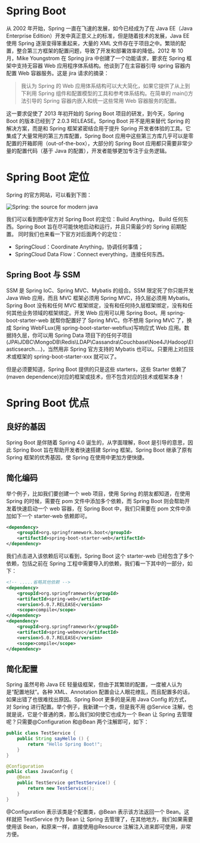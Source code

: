 # Spring Boot

从 2002 年开始，Spring 一直在飞速的发展，如今已经成为了在 Java EE（Java Enterprise Edition）开发中真正意义上的标准，但是随着技术的发展，Java EE 使用 Spring 逐渐变得笨重起来，大量的 XML 文件存在于项目之中。繁琐的配置，整合第三方框架的配置问题，导致了开发和部署效率的降低。2012 年 10 月，Mike Youngstrom 在 Spring jira 中创建了一个功能请求，要求在 Spring 框架中支持无容器 Web 应用程序体系结构。他谈到了在主容器引导 spring 容器内配置 Web 容器服务。这是 jira 请求的摘录：

> 我认为 Spring 的 Web 应用体系结构可以大大简化，如果它提供了从上到下利用 Spring 组件和配置模型的工具和参考体系结构。在简单的 main()方法引导的 Spring 容器内嵌入和统一这些常用 Web 容器服务的配置。

这一要求促使了 2013 年初开始的 Spring Boot 项目的研发，到今天，Spring Boot 的版本已经到了 2.0.3 RELEASE。Spring Boot 并不是用来替代 Spring 的解决方案，而是和 Spring 框架紧密结合用于提升 Spring 开发者体验的工具。它集成了大量常用的第三方库配置，Spring Boot 应用中这些第三方库几乎可以是零配置的开箱即用（out-of-the-box），大部分的 Spring Boot 应用都只需要非常少量的配置代码（基于 Java 的配置），开发者能够更加专注于业务逻辑。

# Spring Boot 定位

Spring 的官方网站，可以看到下图：

![Spring: the source for modern java](https://s3.ax1x.com/2021/02/07/yt0agU.png)

我们可以看到图中官方对 Spring Boot 的定位：Build Anything， Build 任何东西。Spring Boot 旨在尽可能快地启动和运行，并且只需最少的 Spring 前期配置。 同时我们也来看一下官方对后面两个的定位：

- SpringCloud：Coordinate Anything，协调任何事情；
- SpringCloud Data Flow：Connect everything，连接任何东西。

## Spring Boot 与 SSM

SSM 是 Spring IoC、Spring MVC、Mybatis 的组合。SSM 限定死了你只能开发 Java Web 应用，而且 MVC 框架必须用 Spring MVC，持久层必须用 Mybatis。Spring Boot 没有和任何 MVC 框架绑定，没有和任何持久层框架绑定，没有和任何其他业务领域的框架绑定。开发 Web 应用可以用 Spring Boot。用 spring-boot-starter-web 就帮你配置好了 Spring MVC。你不想用 Spring MVC 了，换成 Spring WebFLux(用 spring-boot-starter-webflux)写响应式 Web 应用。数据持久层，你可以用 Spring Data 项目下的任何子项目(JPA\JDBC\MongoDB\Redis\LDAP\Cassandra\Couchbase\Noe4J\Hadoop\Elasticsearch....)，当然用非 Spring 官方支持的 Mybatis 也可以。只要用上对应技术或框架的 spring-boot-starter-xxx 就可以了。

但是必须要知道，Spring Boot 提供的只是这些 starters，这些 Starter 依赖了(maven dependence)对应的框架或技术，但不包含对应的技术或框架本身！

# Spring Boot 优点

## 良好的基因

Spring Boot 是伴随着 Spring 4.0 诞生的，从字面理解，Boot 是引导的意思，因此 Spring Boot 旨在帮助开发者快速搭建 Spring 框架。Spring Boot 继承了原有 Spring 框架的优秀基因，使 Spring 在使用中更加方便快捷。

## 简化编码

举个例子，比如我们要创建一个 web 项目，使用 Spring 的朋友都知道，在使用 Spring 的时候，需要在 pom 文件中添加多个依赖，而 Spring Boot 则会帮助开发着快速启动一个 web 容器，在 Spring Boot 中，我们只需要在 pom 文件中添加如下一个 starter-web 依赖即可。

```xml
<dependency>
	<groupId>org.springframework.boot</groupId>
	<artifactId>spring-boot-starter-web</artifactId>
</dependency>
```

我们点击进入该依赖后可以看到，Spring Boot 这个 starter-web 已经包含了多个依赖，包括之前在 Spring 工程中需要导入的依赖，我们看一下其中的一部分，如下：

```xml
<!-- .....省略其他依赖 -->
<dependency>
    <groupId>org.springframework</groupId>
    <artifactId>spring-web</artifactId>
    <version>5.0.7.RELEASE</version>
    <scope>compile</scope>
</dependency>
<dependency>
    <groupId>org.springframework</groupId>
    <artifactId>spring-webmvc</artifactId>
    <version>5.0.7.RELEASE</version>
    <scope>compile</scope>
</dependency>
```

## 简化配置

Spring 虽然号称 Java EE 轻量级框架，但由于其繁琐的配置，一度被人认为是“配置地狱”。各种 XML、Annotation 配置会让人眼花缭乱，而且配置多的话，如果出错了也很难找出原因。Spring Boot 更多的是采用 Java Config 的方式，对 Spring 进行配置。举个例子，我新建一个类，但是我不用 @Service 注解，也就是说，它是个普通的类，那么我们如何使它也成为一个 Bean 让 Spring 去管理呢？只需要@Configuration 和@Bean 两个注解即可，如下：

```java
public class TestService {
    public String sayHello () {
        return "Hello Spring Boot!";
    }
}

@Configuration
public class JavaConfig {
    @Bean
    public TestService getTestService() {
        return new TestService();
    }
}

```

@Configuration 表示该类是个配置类，@Bean 表示该方法返回一个 Bean。这样就把 TestService 作为 Bean 让 Spring 去管理了，在其他地方，我们如果需要使用该 Bean，和原来一样，直接使用@Resource 注解注入进来即可使用，非常方便。
